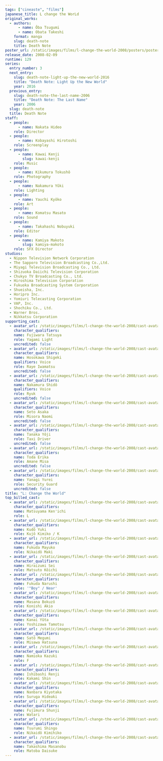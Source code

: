 ```yaml
---
tags: ["cineaste", "films"]
japanese_title: L change the WorLd
original_works:
  - authors:
      - name: Ôba Tsugumi
      - name: Obata Takeshi
    format: manga
    slug: death-note
    title: Death Note
poster_url: /static/images/films/l-change-the-world-2008/posters/poster.webp
release_date: 2008-02-09
runtime: 129
series:
  entry_number: 3
  next_entry:
    slug: death-note-light-up-the-new-world-2016
    title: "Death Note: Light Up the New World"
    year: 2016
  previous_entry:
    slug: death-note-the-last-name-2006
    title: "Death Note: The Last Name"
    year: 2006
  slug: death-note
  title: Death Note
staff:
  - people:
      - name: Nakata Hideo
    role: Director
  - people:
      - name: Kobayashi Hirotoshi
    role: Screenplay
  - people:
      - name: Kawai Kenji
        slug: kawai-kenji
    role: Music
  - people:
      - name: Kikumura Tokushô
    role: Photography
  - people:
      - name: Nakamura Yûki
    role: Lighting
  - people:
      - name: Yauchi Kyôko
    role: Art
  - people:
      - name: Komatsu Masato
    role: Sound
  - people:
      - name: Takahashi Nobuyuki
    role: Editor
  - people:
      - name: Kamiya Makoto
        slug: kamiya-makoto
    role: SFX Director
studios:
  - Nippon Television Network Corporation
  - The Sapporo Television Broadcasting Co.,Ltd.
  - Miyagi Television Broadcasting Co., Ltd.
  - Shizuoka Daiichi Television Corporation
  - Chukyo TV Broadcasting Co., Ltd.
  - Hiroshima Television Corporation
  - Fukuoka Broadcasting System Corporation
  - Shueisha, Inc.
  - Horipro Inc.
  - Yomiuri Telecasting Corporation
  - VAP, Inc.
  - Shochiku Co., Ltd.
  - Warner Bros.
  - Nikkatsu Corporation
supporting_cast:
  - avatar_url: /static/images/films/l-change-the-world-2008/cast-avatars/tatsuya-fujiwara-0.webp
    character_qualifiers:
    name: Fujiwara Tatsuya
    role: Yagami Light
    uncredited: false
  - avatar_url: /static/images/films/l-change-the-world-2008/cast-avatars/shigeki-hosokawa-0.webp
    character_qualifiers:
    name: Hosokawa Shigeki
    qualifiers: Voice
    role: Raye Iwamatsu
    uncredited: false
  - avatar_url: /static/images/films/l-change-the-world-2008/cast-avatars/shido-nakamura-0.webp
    character_qualifiers:
    name: Nakamura Shidô
    qualifiers: Voice
    role: Ryuk
    uncredited: false
  - avatar_url: /static/images/films/l-change-the-world-2008/cast-avatars/asaka-seto-0.webp
    character_qualifiers:
    name: Seto Asaka
    role: Misora Naomi
    uncredited: false
  - avatar_url: /static/images/films/l-change-the-world-2008/cast-avatars/yoji-tanaka-0.webp
    character_qualifiers:
    name: Tanaka Yôji
    role: Taxi Driver
    uncredited: false
  - avatar_url: /static/images/films/l-change-the-world-2008/cast-avatars/erika-toda-0.webp
    character_qualifiers:
    name: Toda Erika
    role: Amane Misa
    uncredited: false
  - avatar_url: /static/images/films/l-change-the-world-2008/cast-avatars/yurei-yanagi-0.webp
    character_qualifiers:
    name: Yanagi Yurei
    role: Security Guard
    uncredited: false
title: "L: Change the World"
top_billed_cast:
  - avatar_url: /static/images/films/l-change-the-world-2008/cast-avatars/kenichi-matsuyama-0.webp
    character_qualifiers:
    name: Matsuyama Ken'ichi
    role: L
  - avatar_url: /static/images/films/l-change-the-world-2008/cast-avatars/yuki-kudo-0.webp
    character_qualifiers:
    name: Kudô Yuki
    role: Kujô Kimiko / K
  - avatar_url: /static/images/films/l-change-the-world-2008/cast-avatars/mayuko-fukada-0.webp
    character_qualifiers:
    name: Fukuda Mayuko
    role: Nikaidô Maki
  - avatar_url: /static/images/films/l-change-the-world-2008/cast-avatars/sei-hiraizumi-0.webp
    character_qualifiers:
    name: Hiraizumi Sei
    role: Matsuto Kôichi
  - avatar_url: /static/images/films/l-change-the-world-2008/cast-avatars/narushi-fukuda-0.webp
    character_qualifiers:
    name: Fukuda Narushi
    role: '"Boy" / Near'
  - avatar_url: /static/images/films/l-change-the-world-2008/cast-avatars/bokuzo-masana-0.webp
    character_qualifiers:
    name: Masana Bokuzô
    role: Konishi Akio
  - avatar_url: /static/images/films/l-change-the-world-2008/cast-avatars/yuta-kanai-0.webp
    character_qualifiers:
    name: Kanai Yûta
    role: Yoshizawa Tamotsu
  - avatar_url: /static/images/films/l-change-the-world-2008/cast-avatars/megumi-sato-0.webp
    character_qualifiers:
    name: Satô Megumi
    role: Misawa Hatsuna
  - avatar_url: /static/images/films/l-change-the-world-2008/cast-avatars/kazuki-namioka-0.webp
    character_qualifiers:
    name: Namioka Kazuki
    role: F
  - avatar_url: /static/images/films/l-change-the-world-2008/cast-avatars/renji-ishibashi-0.webp
    character_qualifiers:
    name: Ishibashi Renji
    role: Kakami Shin
  - avatar_url: /static/images/films/l-change-the-world-2008/cast-avatars/kiyotaka-nanbara-0.webp
    character_qualifiers:
    name: Nanbara Kiyotaka
    role: Suruga Hideaki
  - avatar_url: /static/images/films/l-change-the-world-2008/cast-avatars/shunji-fujimura-0.webp
    character_qualifiers:
    name: Fujimura Shunji
    role: Watari
  - avatar_url: /static/images/films/l-change-the-world-2008/cast-avatars/shingo-tsurumi-0.webp
    character_qualifiers:
    name: Tsurumi Shingo
    role: Nikaidô Kimihiko
  - avatar_url: /static/images/films/l-change-the-world-2008/cast-avatars/masanobu-takashima-0.webp
    character_qualifiers:
    name: Takashima Masanobu
    role: Matoba Daisuke
---
```

